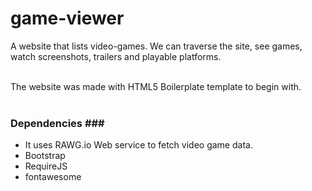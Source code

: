 # game-viewer
A website that lists video-games. We can traverse the site, see games, watch screenshots, trailers and playable platforms.<br /> <br /> 

The website was made with HTML5 Boilerplate template to begin with.<br /> <br /> 

### Dependencies ###<br /> 
* It uses RAWG.io Web service to fetch video game data.<br /> 
* Bootstrap<br /> 
* RequireJS<br />
* fontawesome<br />
